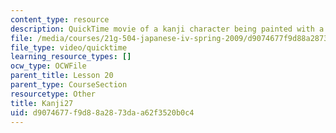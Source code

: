 ```yaml
---
content_type: resource
description: QuickTime movie of a kanji character being painted with a brush.
file: /media/courses/21g-504-japanese-iv-spring-2009/d9074677f9d88a2873daa62f3520b0c4_Kanji27.mov
file_type: video/quicktime
learning_resource_types: []
ocw_type: OCWFile
parent_title: Lesson 20
parent_type: CourseSection
resourcetype: Other
title: Kanji27
uid: d9074677-f9d8-8a28-73da-a62f3520b0c4
---
```

